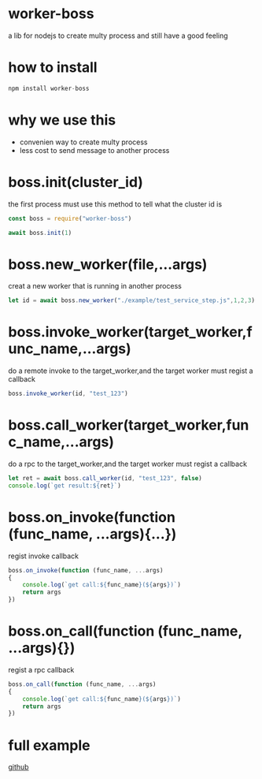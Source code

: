 # worker-boss
a lib for nodejs to create multy process and still have a good feeling

# how to install
```js
npm install worker-boss
```

# why we use this
+ convenien way to create multy process
+ less cost to send message to another process

# boss.init(cluster_id)
the first process must use this method to tell what the cluster id is
```js
const boss = require("worker-boss")

await boss.init(1)
```

# boss.new_worker(file,...args)
creat a new worker that is running in another process
```js
let id = await boss.new_worker("./example/test_service_step.js",1,2,3)
```

# boss.invoke_worker(target_worker,func_name,...args)
do a remote invoke to the target_worker,and the target worker must regist a callback
```js
boss.invoke_worker(id, "test_123")
```

# boss.call_worker(target_worker,func_name,...args)
do a rpc to the target_worker,and the target worker must regist a callback
```js
let ret = await boss.call_worker(id, "test_123", false)
console.log(`get result:${ret}`)
```

# boss.on_invoke(function (func_name, ...args){...})
regist invoke callback
```js
boss.on_invoke(function (func_name, ...args)
{
    console.log(`get call:${func_name}(${args})`)
    return args
})
```

# boss.on_call(function (func_name, ...args){})
regist a rpc callback
```js
boss.on_call(function (func_name, ...args)
{
    console.log(`get call:${func_name}(${args})`)
    return args
})
```

# full example
[github](https://github.com/BanKnight/worker-boss/blob/master/example/test_service_father.js)

